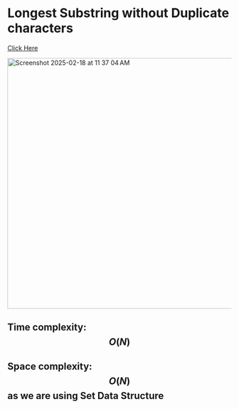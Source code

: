 

# Longest Substring without Duplicate characters

[Click Here](https://leetcode.com/problems/longest-substring-without-repeating-characters/description/?envType=problem-list-v2&envId=sliding-window)

<img width="563" alt="Screenshot 2025-02-18 at 11 37 04 AM" src="https://github.com/user-attachments/assets/72817d3f-c6d3-4944-96b0-6f73a50cc411" />

## Time complexity: $$O(N)$$
## Space complexity: $$O(N)$$ as we are using Set Data Structure

